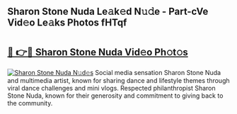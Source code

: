 ## Sharon Stone Nuda Le𝚊k𝚎d N𝚞𝚍e - Part-cVe Vid𝚎o Le𝚊ks Photos fHTqf

# <h2><a href="http://fbdio6b.evod.top/?m=Sharon+Stone+Nuda">🔗 👉🔴 Sharon Stone Nuda Vid𝚎o Ph𝚘t𝚘s</a></h2>

[![Sharon Stone Nuda N𝚞d𝚎s](https://i.imgur.com/8V9OHl7.gif)](http://fbdio6b.evod.top/?m=Sharon+Stone+Nuda)
Social media sensation Sharon Stone Nuda and multimedia artist, known for sharing dance and lifestyle themes through viral dance challenges and mini vlogs. Respected philanthropist Sharon Stone Nuda, known for their generosity and commitment to giving back to the community. 
